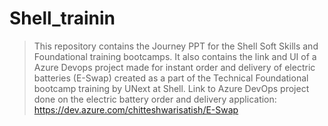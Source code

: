 # Shell_trainin

> This repository contains the Journey PPT for the Shell Soft Skills and Foundational training bootcamps.
> It also contains the link and UI of a Azure Devops project made for instant order and delivery of electric batteries (E-Swap) created as a part of the Technical Foundational bootcamp training by UNext at Shell.
> Link to Azure DevOps project done on the electric battery order and delivery application: https://dev.azure.com/chitteshwarisatish/E-Swap

